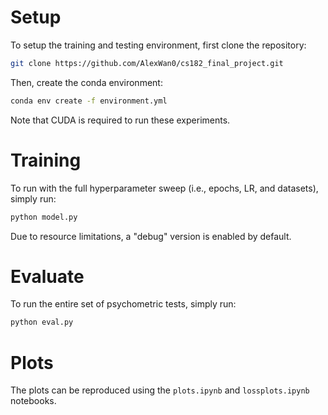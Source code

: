 # Setup
To setup the training and testing environment, first clone the repository:
```bash
git clone https://github.com/AlexWan0/cs182_final_project.git
```

Then, create the conda environment:
```bash
conda env create -f environment.yml
```

Note that CUDA is required to run these experiments.

# Training
To run with the full hyperparameter sweep (i.e., epochs, LR, and datasets), simply run:
```bash
python model.py
```

Due to resource limitations, a "debug" version is enabled by default.

# Evaluate
To run the entire set of psychometric tests, simply run:
```bash
python eval.py
```

# Plots
The plots can be reproduced using the `plots.ipynb` and `lossplots.ipynb` notebooks.
